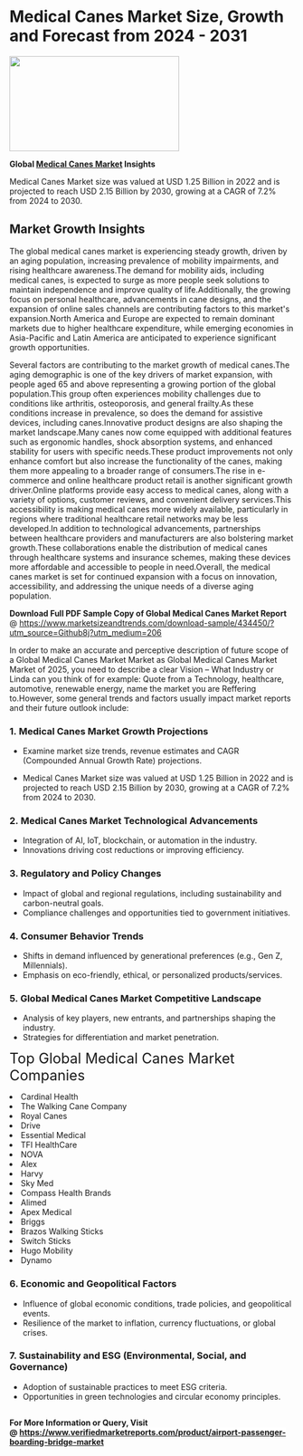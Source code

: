 <H1>Medical Canes Market Size, Growth and Forecast from 2024 - 2031</H1><img class="aligncenter size-medium wp-image-584254" src="https://thirdeyenews.in/wp-content/uploads/2024/09/Global-Market-Research-300x168.jpeg" alt="" width="300" height="168" /><p><strong>Global&nbsp;<a href="https://www.marketsizeandtrends.com/download-sample/434450/?utm_source=Github8j?utm_medium=206">Medical Canes Market</a> Insights</strong></p><p>Medical Canes Market size was valued at USD 1.25 Billion in 2022 and is projected to reach USD 2.15 Billion by 2030, growing at a CAGR of 7.2% from 2024 to 2030.</p><p><h2>Market Growth Insights</h2> <p>The global medical canes market is experiencing steady growth, driven by an aging population, increasing prevalence of mobility impairments, and rising healthcare awareness.The demand for mobility aids, including medical canes, is expected to surge as more people seek solutions to maintain independence and improve quality of life.Additionally, the growing focus on personal healthcare, advancements in cane designs, and the expansion of online sales channels are contributing factors to this market's expansion.North America and Europe are expected to remain dominant markets due to higher healthcare expenditure, while emerging economies in Asia-Pacific and Latin America are anticipated to experience significant growth opportunities.</p> <p>Several factors are contributing to the market growth of medical canes.The aging demographic is one of the key drivers of market expansion, with people aged 65 and above representing a growing portion of the global population.This group often experiences mobility challenges due to conditions like arthritis, osteoporosis, and general frailty.As these conditions increase in prevalence, so does the demand for assistive devices, including canes.Innovative product designs are also shaping the market landscape.Many canes now come equipped with additional features such as ergonomic handles, shock absorption systems, and enhanced stability for users with specific needs.These product improvements not only enhance comfort but also increase the functionality of the canes, making them more appealing to a broader range of consumers.The rise in e-commerce and online healthcare product retail is another significant growth driver.Online platforms provide easy access to medical canes, along with a variety of options, customer reviews, and convenient delivery services.This accessibility is making medical canes more widely available, particularly in regions where traditional healthcare retail networks may be less developed.In addition to technological advancements, partnerships between healthcare providers and manufacturers are also bolstering market growth.These collaborations enable the distribution of medical canes through healthcare systems and insurance schemes, making these devices more affordable and accessible to people in need.Overall, the medical canes market is set for continued expansion with a focus on innovation, accessibility, and addressing the unique needs of a diverse aging population.</p> <p><span class=""><strong>Download Full PDF Sample Copy of Global Medical Canes Market Report</strong> @ <a href="https://www.marketsizeandtrends.com/download-sample/434450/?utm_source=Github8j?utm_medium=206" target="_blank">https://www.marketsizeandtrends.com/download-sample/434450/?utm_source=Github8j?utm_medium=206</a></span></p><p>In order to make an accurate and perceptive description of future scope of a Global&nbsp;Medical Canes Market Market as Global&nbsp;Medical Canes Market Market of 2025, you need to describe a clear Vision &ndash; What Industry or Linda can you think of for example: Quote from a Technology, healthcare, automotive, renewable energy, name the market you are Reffering to.However, some general trends and factors usually impact market reports and their future outlook include:</p><h3>1.&nbsp;<strong>Medical Canes Market Growth Projections</strong></h3><ul><li>Examine market size trends, revenue estimates and CAGR (Compounded Annual Growth Rate) projections.</li><li><p>Medical Canes Market size was valued at USD 1.25 Billion in 2022 and is projected to reach USD 2.15 Billion by 2030, growing at a CAGR of 7.2% from 2024 to 2030.</p></li></ul><h3>2.&nbsp;<strong>Medical Canes Market Technological Advancements</strong></h3><ul><li>Integration of AI, IoT, blockchain, or automation in the industry.</li><li>Innovations driving cost reductions or improving efficiency.</li></ul><h3>3.&nbsp;<strong>Regulatory and Policy Changes</strong></h3><ul><li>Impact of global and regional regulations, including sustainability and carbon-neutral goals.</li><li>Compliance challenges and opportunities tied to government initiatives.</li></ul><h3>4.&nbsp;<strong>Consumer Behavior Trends</strong></h3><ul><li>Shifts in demand influenced by generational preferences (e.g., Gen Z, Millennials).</li><li>Emphasis on eco-friendly, ethical, or personalized products/services.</li></ul><h3>5.&nbsp;<strong>Global Medical Canes Market Competitive Landscape</strong></h3><ul><li>Analysis of key players, new entrants, and partnerships shaping the industry.</li><li>Strategies for differentiation and market penetration.</li></ul><p data-pm-slice="1 1 []"><span style="color: inherit; font-family: inherit; font-size: 25px;">Top Global Medical Canes Market Companies</span></p><div class="" data-test-id=""><p><li>Cardinal Health</li><li> The Walking Cane Company</li><li> Royal Canes</li><li> Drive</li><li> Essential Medical</li><li> TFI HealthCare</li><li> NOVA</li><li> Alex</li><li> Harvy</li><li> Sky Med</li><li> Compass Health Brands</li><li> Alimed</li><li> Apex Medical</li><li> Briggs</li><li> Brazos Walking Sticks</li><li> Switch Sticks</li><li> Hugo Mobility</li><li> Dynamo</li></p></div><h3>6.&nbsp;<strong>Economic and Geopolitical Factors</strong></h3><ul><li>Influence of global economic conditions, trade policies, and geopolitical events.</li><li>Resilience of the market to inflation, currency fluctuations, or global crises.</li></ul><h3>7.&nbsp;<strong>Sustainability and ESG (Environmental, Social, and Governance)</strong></h3><ul><li>Adoption of sustainable practices to meet ESG criteria.</li><li>Opportunities in green technologies and circular economy principles.</li></ul><h2><strong style="font-size: 14px;">For More Information or Query, Visit @&nbsp;</strong><a style="background-color: #ffffff; font-size: 14px;" href="https://www.marketsizeandtrends.com/report/medical-canes-market/" target="_blank">https://www.verifiedmarketreports.com/product/airport-passenger-boarding-bridge-market</a></h2>
